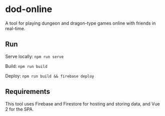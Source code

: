 # dod-online
A tool for playing dungeon and dragon-type games online with friends in real-time.

## Run
Serve locally: `npm run serve`

Build: `npm run build`

Deploy: `npm run build && firebase deploy`

## Requirements
This tool uses Firebase and Firestore for hosting and storing data, and Vue 2 for the SPA.
